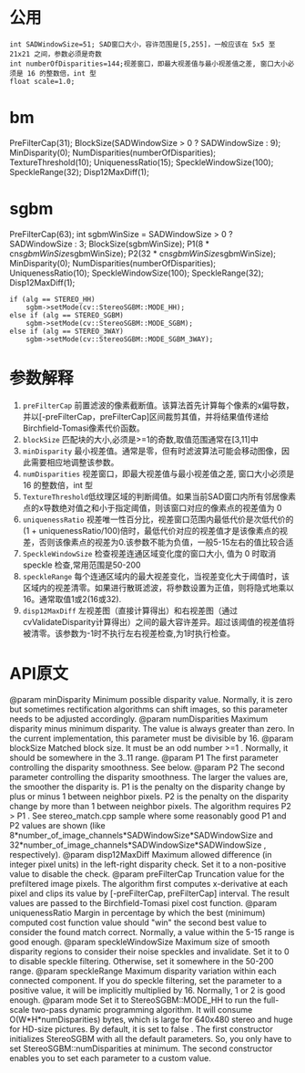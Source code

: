 公用
=======
	int SADWindowSize=51; SAD窗口大小，容许范围是[5,255]，一般应该在 5x5 至 21x21 之间，参数必须是奇数
	int numberOfDisparities=144;视差窗口，即最大视差值与最小视差值之差, 窗口大小必须是 16 的整数倍，int 型
	float scale=1.0;

bm
=======

PreFilterCap(31);
BlockSize(SADWindowSize > 0 ? SADWindowSize : 9);
MinDisparity(0);
NumDisparities(numberOfDisparities);
TextureThreshold(10);
UniquenessRatio(15);
SpeckleWindowSize(100);
SpeckleRange(32);
Disp12MaxDiff(1);

sgbm
=======
PreFilterCap(63);
            int sgbmWinSize = SADWindowSize > 0 ? SADWindowSize : 3;
BlockSize(sgbmWinSize);
P1(8 * cn*sgbmWinSize*sgbmWinSize);
P2(32 * cn*sgbmWinSize*sgbmWinSize);
MinDisparity(0);
NumDisparities(numberOfDisparities);
UniquenessRatio(10);
SpeckleWindowSize(100);
SpeckleRange(32);
Disp12MaxDiff(1);

	if (alg == STEREO_HH)
		sgbm->setMode(cv::StereoSGBM::MODE_HH);
	else if (alg == STEREO_SGBM)
		sgbm->setMode(cv::StereoSGBM::MODE_SGBM);
	else if (alg == STEREO_3WAY)
		sgbm->setMode(cv::StereoSGBM::MODE_SGBM_3WAY);

参数解释
=======
1. `preFilterCap` 前置滤波的像素截断值。该算法首先计算每个像素的x偏导数，并以[-preFilterCap，preFilterCap]区间裁剪其值，并将结果值传递给Birchfield-Tomasi像素代价函数。
2. `blockSize` 匹配块的大小,必须是>=1的奇数,取值范围通常在[3,11]中
3. `minDisparity` 最小视差值。通常是零，但有时滤波算法可能会移动图像，因此需要相应地调整该参数。
4. `numDisparities` 视差窗口，即最大视差值与最小视差值之差, 窗口大小必须是 16 的整数倍，int 型
5. `TextureThreshold`低纹理区域的判断阈值。如果当前SAD窗口内所有邻居像素点的x导数绝对值之和小于指定阈值，则该窗口对应的像素点的视差值为 0
6. `uniquenessRatio` 视差唯一性百分比，视差窗口范围内最低代价是次低代价的(1 + uniquenessRatio/100)倍时，最低代价对应的视差值才是该像素点的视差，否则该像素点的视差为0.该参数不能为负值，一般5-15左右的值比较合适
7. `SpeckleWindowSize` 检查视差连通区域变化度的窗口大小, 值为 0 时取消 speckle 检查,常用范围是50-200
8. `speckleRange` 每个连通区域内的最大视差变化，当视差变化大于阈值时，该区域内的视差清零。如果进行散斑滤波，将参数设置为正值，则将隐式地乘以16。通常取值1或2(16或32).
9. `disp12MaxDiff` 左视差图（直接计算得出）和右视差图（通过cvValidateDisparity计算得出）之间的最大容许差异。超过该阈值的视差值将被清零。该参数为-1时不执行左右视差检查,为1时执行检查。


API原文
====
@param minDisparity Minimum possible disparity value. Normally, it is zero but sometimes rectification algorithms can shift images, so this parameter needs to be adjusted accordingly.
 @param numDisparities Maximum disparity minus minimum disparity. The value is always greater than zero. In the current implementation, this parameter must be divisible by 16.
 @param blockSize Matched block size. It must be an odd number \>=1 . Normally, it should be somewhere in the 3..11 range.
 @param P1 The first parameter controlling the disparity smoothness. See below.
 @param P2 The second parameter controlling the disparity smoothness. The larger the values are, the smoother the disparity is. P1 is the penalty on the disparity change by plus or minus 1 between neighbor pixels. P2 is the penalty on the disparity change by more than 1 between neighbor pixels. The algorithm requires P2 \> P1 . See stereo_match.cpp sample where some reasonably good P1 and P2 values are shown (like 8\*number_of_image_channels\*SADWindowSize\*SADWindowSize and 32\*number_of_image_channels\*SADWindowSize\*SADWindowSize , respectively).
 @param disp12MaxDiff Maximum allowed difference (in integer pixel units) in the left-right disparity check. Set it to a non-positive value to disable the check.
 @param preFilterCap Truncation value for the prefiltered image pixels. The algorithm first computes x-derivative at each pixel and clips its value by [-preFilterCap, preFilterCap] interval. The result values are passed to the Birchfield-Tomasi pixel cost function.
 @param uniquenessRatio Margin in percentage by which the best (minimum) computed cost function value should "win" the second best value to consider the found match correct. Normally, a value within the 5-15 range is good enough.
 @param speckleWindowSize Maximum size of smooth disparity regions to consider their noise speckles and invalidate. Set it to 0 to disable speckle filtering. Otherwise, set it somewhere in the 50-200 range.
 @param speckleRange Maximum disparity variation within each connected component. If you do speckle filtering, set the parameter to a positive value, it will be implicitly multiplied by 16. Normally, 1 or 2 is good enough.
 @param mode Set it to StereoSGBM::MODE_HH to run the full-scale two-pass dynamic programming algorithm. It will consume O(W\*H\*numDisparities) bytes, which is large for 640x480 stereo and huge for HD-size pictures. By default, it is set to false .
 The first constructor initializes StereoSGBM with all the default parameters. So, you only have to set StereoSGBM::numDisparities at minimum. The second constructor enables you to set each parameter to a custom value.